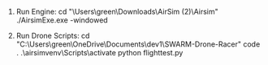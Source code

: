 1. Run Engine:
cd "\Users\green\Downloads\AirSim (2)\Airsim"
./AirsimExe.exe -windowed

2. Run Drone Scripts:
cd "C:\Users\green\OneDrive\Documents\dev1\SWARM-Drone-Racer"
code .
.\airsimvenv\Scripts\activate
python flighttest.py   